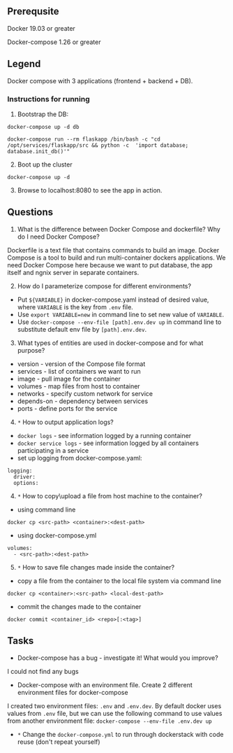 ## Prerequsite

Docker 19.03 or greater

Docker-compose 1.26 or greater

## Legend

Docker compose with 3 applications (frontend + backend + DB).

### Instructions for running

1. Bootstrap the DB:

`docker-compose up -d db`

`docker-compose run --rm flaskapp /bin/bash -c "cd /opt/services/flaskapp/src && python -c  'import database; database.init_db()'"`

2. Boot up the cluster

`docker-compose up -d`

3. Browse to localhost:8080 to see the app in action.

## Questions

1. What is the difference between Docker Compose and dockerfile? Why do I need Docker Compose?

Dockerfile is a text file that contains commands to build an image. Docker Compose is a tool to build and run multi-container dockers applications.
We need Docker Compose here because we want to put database, the app itself and ngnix server in separate containers.

2. How do I parameterize compose for different environments?

- Put `${VARIABLE}` in docker-compose.yaml instead of desired value, where `VARIABLE` is the key from `.env` file.
- Use `export VARIABLE=new` in command line to set new value of `VARIABLE`.
- Use `docker-compose --env-file [path].env.dev up` in command line to substitute default env file by `[path].env.dev`.

3. What types of entities are used in docker-compose and for what purpose?

- version - version of the Compose file format
- services - list of containers we want to run
- image - pull image for the container
- volumes - map files from host to container
- networks - specify custom network for service
- depends-on - dependency between services
- ports - define ports for the service

4. `*` How to output application logs?

- `docker logs` - see information logged by a running container
- `docker service logs` - see information logged by all containers participating in a service
- set up logging from docker-compose.yaml:
```
logging:
  driver: 
  options:
```

4. `*` How to copy\upload a file from host machine to the container?

- using command line

`docker cp <src-path> <container>:<dest-path> `

- using docker-compose.yml

```    
volumes:
  - <src-path>:<dest-path>
```

5. `*` How to save file changes made inside the container?

- copy a file from the container to the local file system via command line

`docker cp <container>:<src-path> <local-dest-path>`

-  commit the changes made to the container

`docker commit <container_id> <repo>[:<tag>]`

## Tasks

* Docker-compose has a bug - investigate it! What would you improve?

I could not find any bugs

* Docker-compose with an environment file. Create 2 different environment files for docker-compose

I created two environment files: `.env` and `.env.dev`. By default docker uses values from `.env` file, 
but we can use the following command to use values from another environment file:
`docker-compose --env-file .env.dev up`

* `*` Change the `docker-compose.yml` to run through dockerstack with code reuse (don't repeat yourself)

